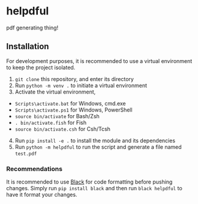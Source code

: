 # helpdful
pdf generating thing!

## Installation

For development purposes, it is recommended to use a virtual environment
to keep the project isolated.

1. `git clone` this repository, and enter its directory
2. Run `python -m venv .` to initiate a virtual environment
3. Activate the virtual environment,
  * `Scripts\activate.bat` for Windows, cmd.exe
  * `Scripts\activate.ps1` for Windows, PowerShell
  * `source bin/activate` for Bash/Zsh
  * `. bin/activate.fish` for Fish
  * `source bin/activate.csh` for Csh/Tcsh
4. Run `pip install -e .` to install the module and its dependencies
5. Run `python -m helpdful` to run the script and generate a file
named `test.pdf`

### Recommendations

It is recommended to use [Black](https://github.com/ambv/black) for code
formatting before pushing changes. Simply run `pip install black` and then
run `black helpdful` to have it format your changes.
